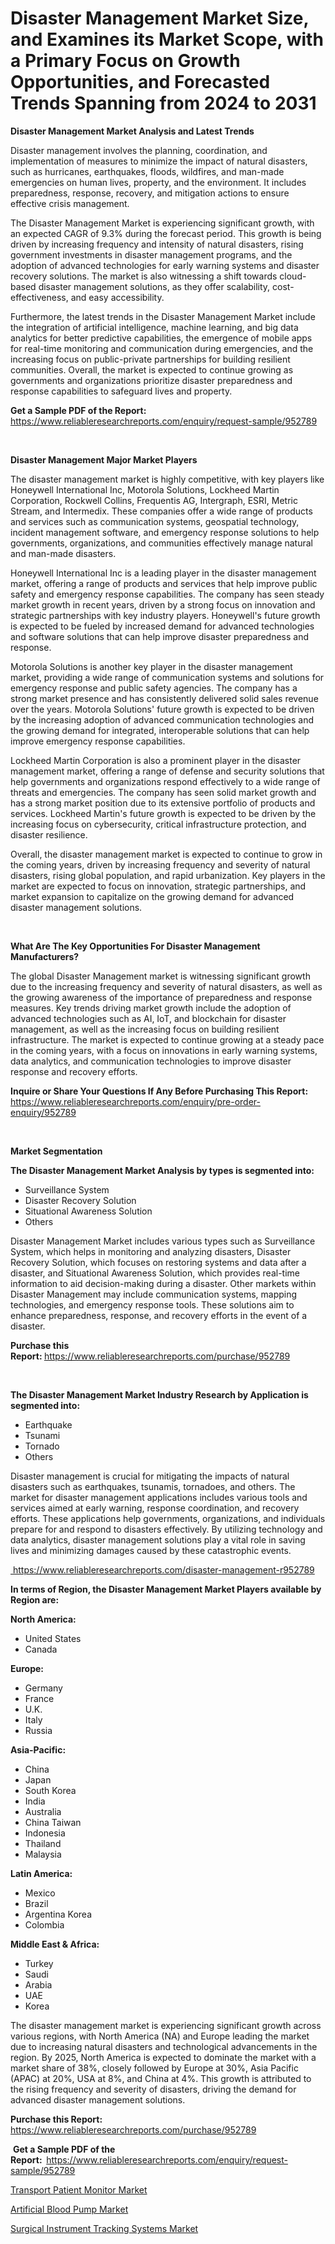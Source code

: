 <p><h1>Disaster Management Market Size, and Examines its Market Scope, with a Primary Focus on Growth Opportunities, and Forecasted Trends Spanning from 2024 to 2031</h1></p><p><strong>Disaster Management Market Analysis and Latest Trends</strong></p>
<p><p>Disaster management involves the planning, coordination, and implementation of measures to minimize the impact of natural disasters, such as hurricanes, earthquakes, floods, wildfires, and man-made emergencies on human lives, property, and the environment. It includes preparedness, response, recovery, and mitigation actions to ensure effective crisis management.</p><p>The Disaster Management Market is experiencing significant growth, with an expected CAGR of 9.3% during the forecast period. This growth is being driven by increasing frequency and intensity of natural disasters, rising government investments in disaster management programs, and the adoption of advanced technologies for early warning systems and disaster recovery solutions. The market is also witnessing a shift towards cloud-based disaster management solutions, as they offer scalability, cost-effectiveness, and easy accessibility.</p><p>Furthermore, the latest trends in the Disaster Management Market include the integration of artificial intelligence, machine learning, and big data analytics for better predictive capabilities, the emergence of mobile apps for real-time monitoring and communication during emergencies, and the increasing focus on public-private partnerships for building resilient communities. Overall, the market is expected to continue growing as governments and organizations prioritize disaster preparedness and response capabilities to safeguard lives and property.</p></p>
<p><strong>Get a Sample PDF of the Report:&nbsp;</strong> <a href="https://www.reliableresearchreports.com/enquiry/request-sample/952789">https://www.reliableresearchreports.com/enquiry/request-sample/952789</a></p>
<p>&nbsp;</p>
<p><strong>Disaster Management Major Market Players</strong></p>
<p><p>The disaster management market is highly competitive, with key players like Honeywell International Inc, Motorola Solutions, Lockheed Martin Corporation, Rockwell Collins, Frequentis AG, Intergraph, ESRI, Metric Stream, and Intermedix. These companies offer a wide range of products and services such as communication systems, geospatial technology, incident management software, and emergency response solutions to help governments, organizations, and communities effectively manage natural and man-made disasters.</p><p>Honeywell International Inc is a leading player in the disaster management market, offering a range of products and services that help improve public safety and emergency response capabilities. The company has seen steady market growth in recent years, driven by a strong focus on innovation and strategic partnerships with key industry players. Honeywell's future growth is expected to be fueled by increased demand for advanced technologies and software solutions that can help improve disaster preparedness and response.</p><p>Motorola Solutions is another key player in the disaster management market, providing a wide range of communication systems and solutions for emergency response and public safety agencies. The company has a strong market presence and has consistently delivered solid sales revenue over the years. Motorola Solutions' future growth is expected to be driven by the increasing adoption of advanced communication technologies and the growing demand for integrated, interoperable solutions that can help improve emergency response capabilities.</p><p>Lockheed Martin Corporation is also a prominent player in the disaster management market, offering a range of defense and security solutions that help governments and organizations respond effectively to a wide range of threats and emergencies. The company has seen solid market growth and has a strong market position due to its extensive portfolio of products and services. Lockheed Martin's future growth is expected to be driven by the increasing focus on cybersecurity, critical infrastructure protection, and disaster resilience.</p><p>Overall, the disaster management market is expected to continue to grow in the coming years, driven by increasing frequency and severity of natural disasters, rising global population, and rapid urbanization. Key players in the market are expected to focus on innovation, strategic partnerships, and market expansion to capitalize on the growing demand for advanced disaster management solutions.</p></p>
<p>&nbsp;</p>
<p><strong>What Are The Key Opportunities For Disaster Management Manufacturers?</strong></p>
<p><p>The global Disaster Management market is witnessing significant growth due to the increasing frequency and severity of natural disasters, as well as the growing awareness of the importance of preparedness and response measures. Key trends driving market growth include the adoption of advanced technologies such as AI, IoT, and blockchain for disaster management, as well as the increasing focus on building resilient infrastructure. The market is expected to continue growing at a steady pace in the coming years, with a focus on innovations in early warning systems, data analytics, and communication technologies to improve disaster response and recovery efforts.</p></p>
<p><strong>Inquire or Share Your Questions If Any Before Purchasing This Report:</strong> <a href="https://www.reliableresearchreports.com/enquiry/pre-order-enquiry/952789">https://www.reliableresearchreports.com/enquiry/pre-order-enquiry/952789</a></p>
<p>&nbsp;</p>
<p><strong>Market Segmentation</strong></p>
<p><strong>The Disaster Management Market Analysis by types is segmented into:</strong></p>
<p><ul><li>Surveillance System</li><li>Disaster Recovery Solution</li><li>Situational Awareness Solution</li><li>Others</li></ul></p>
<p><p>Disaster Management Market includes various types such as Surveillance System, which helps in monitoring and analyzing disasters, Disaster Recovery Solution, which focuses on restoring systems and data after a disaster, and Situational Awareness Solution, which provides real-time information to aid decision-making during a disaster. Other markets within Disaster Management may include communication systems, mapping technologies, and emergency response tools. These solutions aim to enhance preparedness, response, and recovery efforts in the event of a disaster.</p></p>
<p><strong>Purchase this Report:&nbsp;</strong><a href="https://www.reliableresearchreports.com/purchase/952789">https://www.reliableresearchreports.com/purchase/952789</a></p>
<p>&nbsp;</p>
<p><strong>The Disaster Management Market Industry Research by Application is segmented into:</strong></p>
<p><ul><li>Earthquake</li><li>Tsunami</li><li>Tornado</li><li>Others</li></ul></p>
<p><p>Disaster management is crucial for mitigating the impacts of natural disasters such as earthquakes, tsunamis, tornadoes, and others. The market for disaster management applications includes various tools and services aimed at early warning, response coordination, and recovery efforts. These applications help governments, organizations, and individuals prepare for and respond to disasters effectively. By utilizing technology and data analytics, disaster management solutions play a vital role in saving lives and minimizing damages caused by these catastrophic events.</p></p>
<p><a href="https://www.reliableresearchreports.com/disaster-management-r952789">&nbsp;https://www.reliableresearchreports.com/disaster-management-r952789</a></p>
<p><strong>In terms of Region, the Disaster Management Market Players available by Region are:</strong></p>
<p>
    <p> <strong> North America: </strong>
        <ul>
            <li>United States</li>
            <li>Canada</li>
        </ul>
        </p> 
    <p> <strong> Europe: </strong>
        <ul>
            <li>Germany</li>
            <li>France</li>
            <li>U.K.</li>
            <li>Italy</li>
            <li>Russia</li>
        </ul>
        </p> 
    <p> <strong> Asia-Pacific: </strong>
        <ul>
            <li>China</li>
            <li>Japan</li>
            <li>South Korea</li>
            <li>India</li>
            <li>Australia</li>
            <li>China Taiwan</li>
            <li>Indonesia</li>
            <li>Thailand</li>
            <li>Malaysia</li>
        </ul>
        </p> 
    <p> <strong> Latin America: </strong>
        <ul>
            <li>Mexico</li>
            <li>Brazil</li>
            <li>Argentina Korea</li>
            <li>Colombia</li>
        </ul>
        </p> 
    <p> <strong> Middle East & Africa: </strong>
        <ul>
            <li>Turkey</li>
            <li>Saudi</li>
            <li>Arabia</li>
            <li>UAE</li>
            <li>Korea</li>
        </ul>
    </p>
    </p>
<p><p>The disaster management market is experiencing significant growth across various regions, with North America (NA) and Europe leading the market due to increasing natural disasters and technological advancements in the region. By 2025, North America is expected to dominate the market with a market share of 38%, closely followed by Europe at 30%, Asia Pacific (APAC) at 20%, USA at 8%, and China at 4%. This growth is attributed to the rising frequency and severity of disasters, driving the demand for advanced disaster management solutions.</p></p>
<p><strong>Purchase this Report: </strong><a href="https://www.reliableresearchreports.com/purchase/952789">https://www.reliableresearchreports.com/purchase/952789</a></p>
<p>&nbsp;<strong>Get a Sample PDF of the Report:&nbsp;&nbsp;</strong><a href="https://www.reliableresearchreports.com/enquiry/request-sample/952789">https://www.reliableresearchreports.com/enquiry/request-sample/952789</a></p>
<p><strong></strong></p>
<p><p><a href="https://github.com/yemakinde/Market-Research-Report-List-3/blob/main/transport-patient-monitor-market.md">Transport Patient Monitor Market</a></p><p><a href="https://github.com/jsmusil/Market-Research-Report-List-4/blob/main/artificial-blood-pump-market.md">Artificial Blood Pump Market</a></p><p><a href="https://view.publitas.com/reportprime-1/surgical-instrument-tracking-systems-market-growth-outlook-from-2024-to-2031-and-it-is-projecting-at-10-4-cagr-with-markets-trends-analysis-by-application-regional-outlook-and-revenue/">Surgical Instrument Tracking Systems Market</a></p></p>